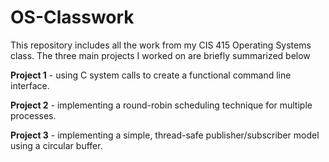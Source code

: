 # OS-Classwork

This repository includes all the work from my CIS 415 Operating Systems class. The three main projects I worked on are briefly summarized below

**Project 1** -  using C system calls to create a functional command line interface.

**Project 2** -  implementing a round-robin scheduling technique for multiple processes. 

**Project 3** -  implementing a simple, thread-safe publisher/subscriber model using a circular buffer. 

